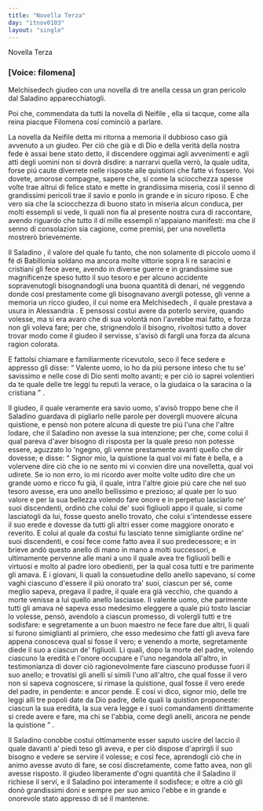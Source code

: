 ```yaml
---
title: "Novella Terza"
day: "itnov0103"
layout: "single"
---
```

<html>
 <head>
 </head>
 <body>
  <div id="nov0103" type="novella" who="filomena">
   <head>
    Novella Terza
   </head>
   <p>
    <h3>
     [Voice: filomena]
    </h3>
   </p>
   <argument>
    <p>
     <milestone id="p01030001"/>
     <name persref="melchisedech" type="person">
      Melchisedech
     </name>
     giudeo con una novella di tre anella cessa un gran pericolo dal
     <name persref="saladino" type="person">
      Saladino
     </name>
     apparecchiatogli.
    </p>
   </argument>
   <div3 type="commentary" who="author">
    <p>
     <milestone id="p01030002"/>
     Poi che, commendata da tutti la novella di
     <name persref="neifile" type="person">
      Neifile
     </name>
     , ella si tacque, come alla reina piacque
     <name persref="filomena" type="person">
      Filomena
     </name>
     cos&iacute; cominci&ograve; a parlare.
    </p>
   </div3>
   <div3 type="commentary" who="filomena">
    <p>
     <milestone id="p01030003"/>
     La novella da
     <name persref="neifile" type="person">
      Neifile
     </name>
     detta mi ritorna a memoria il dubbioso caso gi&agrave; avvenuto a un giudeo. Per ci&ograve; che gi&agrave; e di Dio e della verit&agrave; della nostra fede &egrave; assai bene stato detto, il discendere oggimai agli avvenimenti e agli atti degli uomini non si dovr&agrave; disdire: a narrarvi quella verr&ograve;, la quale udita, forse pi&uacute; caute diverrete nelle risposte alle quistioni che fatte vi fossero.
     <milestone id="p01030004"/>
     Voi dovete, amorose compagne, sapere che, s&iacute; come la sciocchezza spesse volte trae altrui di felice stato e mette in grandissima miseria, cos&iacute; il senno di grandissimi pericoli trae il savio e ponlo in grande e in sicuro riposo.
     <milestone id="p01030005"/>
     E che vero sia che la sciocchezza di buono stato in miseria alcun conduca, per molti essempli si vede, li quali non fia al presente nostra cura di raccontare, avendo riguardo che tutto il d&iacute; mille essempli n'appaiano manifesti: ma che il senno di consolazion sia cagione, come premisi, per una novelletta mostrer&ograve; brievemente.
    </p>
   </div3>
   <p>
    <milestone id="p01030006"/>
    Il
    <name persref="saladino" type="person">
     Saladino
    </name>
    , il valore del quale fu tanto, che non solamente di piccolo uomo il f&eacute; di
    <name placeref="cairo" type="place">
     Babillonia
    </name>
    soldano ma ancora molte vittorie sopra li re saracini e cristiani gli fece avere, avendo in diverse guerre e in grandissime sue magnificenze speso tutto il suo tesoro e per alcuno accidente sopravenutogli bisognandogli una buona quantit&agrave; di denari, n&eacute; veggendo donde cos&iacute; prestamente come gli bisognavano avergli potesse, gli venne a memoria un ricco giudeo, il cui nome era
    <name persref="melchisedech" type="person">
     Melchisedech
    </name>
    , il quale prestava a usura in
    <name placeref="alessandriaeg" type="place">
     Alessandria
    </name>
    .
    <milestone id="p01030007"/>
    E pensossi costui avere da poterlo servire, quando volesse, ma s&iacute; era avaro che di sua volont&agrave; non l'avrebbe mai fatto, e forza non gli voleva fare; per che, strignendolo il bisogno, rivoltosi tutto a dover trovar modo come il giudeo il servisse, s'avis&ograve; di fargli una forza da alcuna ragion colorata.
   </p>
   <p>
    <milestone id="p01030008"/>
    E fattolsi chiamare e familiarmente ricevutolo, seco il fece sedere e appresso gli disse:
    <q direct="unspecified" who="saladino">
     Valente uomo, io ho da pi&uacute; persone inteso che tu se' savissimo e nelle cose di Dio senti molto avanti; e per ci&ograve; io saprei volentieri da te quale delle tre leggi tu reputi la verace, o la giudaica o la saracina o la cristiana
    </q>
    .
   </p>
   <p>
    <milestone id="p01030009"/>
    Il giudeo, il quale veramente era savio uomo, s'avis&ograve; troppo bene che il
    <name persref="saladino" type="person">
     Saladino
    </name>
    guardava di pigliarlo nelle parole per dovergli muovere alcuna quistione, e pens&ograve; non potere alcuna di queste tre pi&uacute; l'una che l'altre lodare, che il
    <name persref="saladino" type="person">
     Saladino
    </name>
    non avesse la sua intenzione; per che, come colui il qual pareva d'aver bisogno di risposta per la quale preso non potesse essere, aguzzato lo 'ngegno, gli venne prestamente avanti quello che dir dovesse; e disse:
    <milestone id="p01030010"/>
    <q direct="unspecified" who="melchisedech">
     Signor mio, la quistione la qual voi mi fate &egrave; bella, e a volervene dire ci&ograve; che io ne sento mi vi convien dire una novelletta, qual voi udirete.
     <milestone id="p01030011"/>
     Se io non erro, io mi ricordo aver molte volte udito dire che un grande uomo e ricco fu gi&agrave;, il quale, intra l'altre gioie pi&uacute; care che nel suo tesoro avesse, era uno anello bellissimo e prezioso; al quale per lo suo valore e per la sua bellezza volendo fare onore e in perpetuo lasciarlo ne' suoi discendenti, ordin&ograve; che colui de' suoi figliuoli appo il quale, s&iacute; come lasciatogli da lui, fosse questo anello trovato, che colui s'intendesse essere il suo erede e dovesse da tutti gli altri esser come maggiore onorato e reverito.
     <milestone id="p01030012"/>
     E colui al quale da costui fu lasciato tenne simigliante ordine ne' suoi discendenti, e cos&iacute; fece come fatto avea il suo predecessore; e in brieve and&ograve; questo anello di mano in mano a molti successori, e ultimamente pervenne alle mani a uno il quale avea tre figliuoli belli e virtuosi e molto al padre loro obedienti, per la qual cosa tutti e tre parimente gli amava.
     <milestone id="p01030013"/>
     E i giovani, li quali la consuetudine dello anello sapevano, s&iacute; come vaghi ciascuno d'essere il pi&uacute; onorato tra' suoi, ciascun per s&eacute;, come meglio sapeva, pregava il padre, il quale era gi&agrave; vecchio, che quando a morte venisse a lui quello anello lasciasse.
     <milestone id="p01030014"/>
     Il valente uomo, che parimente tutti gli amava n&eacute; sapeva esso medesimo eleggere a quale pi&uacute; tosto lasciar lo volesse, pens&ograve;, avendolo a ciascun promesso, di volergli tutti e tre sodisfare: e segretamente a un buon maestro ne fece fare due altri, li quali s&iacute; furono simiglianti al primiero, che esso medesimo che fatti gli aveva fare appena conosceva qual si fosse il vero; e venendo a morte, segretamente diede il suo a ciascun de' figliuoli.
     <milestone id="p01030015"/>
     Li quali, dopo la morte del padre, volendo ciascuno la eredit&agrave; e l'onore occupare e l'uno negandola all'altro, in testimonianza di dover ci&ograve; ragionevolmente fare ciascuno produsse fuori il suo anello; e trovatisi gli anelli s&iacute; simili l'uno all'altro, che qual fosse il vero non si sapeva cognoscere, si rimase la quistione, qual fosse il vero erede del padre, in pendente: e ancor pende.
     <milestone id="p01030016"/>
     E cos&iacute; vi dico, signor mio, delle tre leggi alli tre popoli date da Dio padre, delle quali la quistion proponeste: ciascun la sua eredit&agrave;, la sua vera legge e i suoi comandamenti dirittamente si crede avere e fare, ma chi se l'abbia, come degli anelli, ancora ne pende la quistione
    </q>
    .
   </p>
   <p>
    <milestone id="p01030017"/>
    Il
    <name persref="saladino" type="person">
     Saladino
    </name>
    conobbe costui ottimamente esser saputo uscire del laccio il quale davanti a' piedi teso gli aveva, e per ci&ograve; dispose d'aprirgli il suo bisogno e vedere se servire il volesse; e cos&iacute; fece, aprendogli ci&ograve; che in animo avesse avuto di fare, se cos&iacute; discretamente, come fatto avea, non gli avesse risposto.
    <milestone id="p01030018"/>
    Il giudeo liberamente d'ogni quantit&agrave; che il
    <name persref="saladino" type="person">
     Saladino
    </name>
    il richiese il serv&iacute;, e il
    <name persref="saladino" type="person">
     Saladino
    </name>
    poi interamente il sodisfece; e oltre a ci&ograve; gli don&ograve; grandissimi doni e sempre per suo amico l'ebbe e in grande e onorevole stato appresso di s&eacute; il mantenne.
   </p>
  </div>
 </body>
</html>
